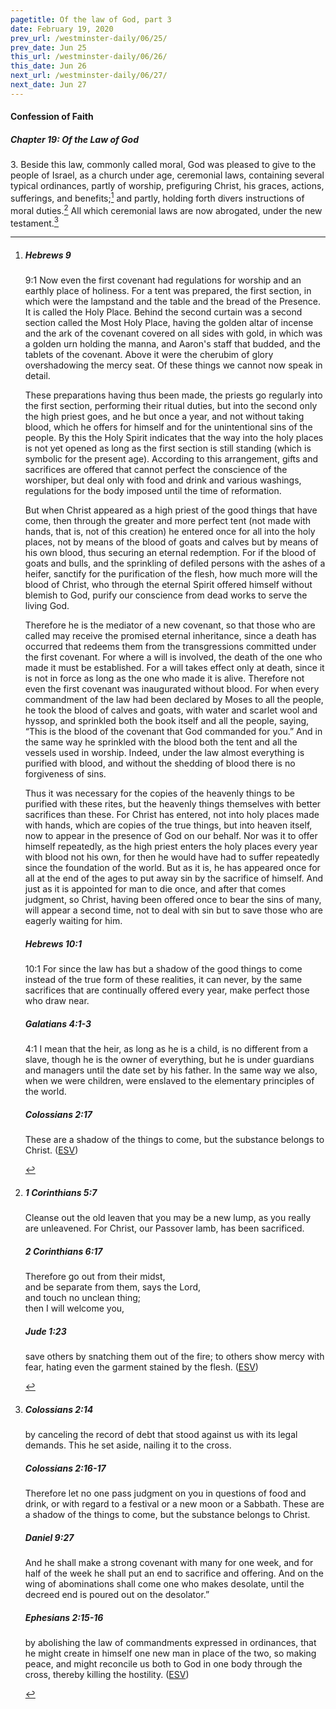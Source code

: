 ```yaml
---
pagetitle: Of the law of God, part 3
date: February 19, 2020
prev_url: /westminster-daily/06/25/
prev_date: Jun 25
this_url: /westminster-daily/06/26/
this_date: Jun 26
next_url: /westminster-daily/06/27/
next_date: Jun 27
---
```


#### Confession of Faith

##### Chapter 19: Of the Law of God

3\. Beside this law, commonly called moral, God was pleased to give to the people of Israel, as a church under age, ceremonial laws, containing several typical ordinances, partly of worship, prefiguring Christ, his graces, actions, sufferings, and benefits;[^fnref:wcf1] and partly, holding forth divers instructions of moral duties.[^fnref:wcf2] All which ceremonial laws are now abrogated, under the new testament.[^fnref:wcf3]

[^fnref:wcf1]: <div class="esv"><h5>Hebrews 9</h5> <div class="esv-text"> <p id="p58009001.05-1"><span class="chapter-num" id="v58009001-1">9:1&nbsp;</span>Now even the first covenant had regulations for worship and an earthly place of holiness. For a tent was prepared, the first section, in which were the lampstand and the table and the bread of the Presence. It is called the Holy Place. Behind the second curtain was a second section called the Most Holy Place, having the golden altar of incense and the ark of the covenant covered on all sides with gold, in which was a golden urn holding the manna, and Aaron's staff that budded, and the tablets of the covenant. Above it were the cherubim of glory overshadowing the mercy seat. Of these things we cannot now speak in detail.</p>  <p id="p58009006.01-1">These preparations having thus been made, the priests go regularly into the first section, performing their ritual duties, but into the second only the high priest goes, and he but once a year, and not without taking blood, which he offers for himself and for the unintentional sins of the people. By this the Holy Spirit indicates that the way into the holy places is not yet opened as long as the first section is still standing (which is symbolic for the present age). According to this arrangement, gifts and sacrifices are offered that cannot perfect the conscience of the worshiper, but deal only with food and drink and various washings, regulations for the body imposed until the time of reformation.</p>   <p id="p58009011.07-1">But when Christ appeared as a high priest of the good things that have come, then through the greater and more perfect tent (not made with hands, that is, not of this creation) he entered once for all into the holy places, not by means of the blood of goats and calves but by means of his own blood, thus securing an eternal redemption. For if the blood of goats and bulls, and the sprinkling of defiled persons with the ashes of a heifer, sanctify for the purification of the flesh, how much more will the blood of Christ, who through the eternal Spirit offered himself without blemish to God, purify our conscience from dead works to serve the living God.</p>  <p id="p58009015.01-1">Therefore he is the mediator of a new covenant, so that those who are called may receive the promised eternal inheritance, since a death has occurred that redeems them from the transgressions committed under the first covenant. For where a will is involved, the death of the one who made it must be established. For a will takes effect only at death, since it is not in force as long as the one who made it is alive. Therefore not even the first covenant was inaugurated without blood. For when every commandment of the law had been declared by Moses to all the people, he took the blood of calves and goats, with water and scarlet wool and hyssop, and sprinkled both the book itself and all the people, saying, &#8220;This is the blood of the covenant that God commanded for you.&#8221; And in the same way he sprinkled with the blood both the tent and all the vessels used in worship. Indeed, under the law almost everything is purified with blood, and without the shedding of blood there is no forgiveness of sins.</p>  <p id="p58009023.01-1">Thus it was necessary for the copies of the heavenly things to be purified with these rites, but the heavenly things themselves with better sacrifices than these. For Christ has entered, not into holy places made with hands, which are copies of the true things, but into heaven itself, now to appear in the presence of God on our behalf. Nor was it to offer himself repeatedly, as the high priest enters the holy places every year with blood not his own, for then he would have had to suffer repeatedly since the foundation of the world. But as it is, he has appeared once for all at the end of the ages to put away sin by the sacrifice of himself. And just as it is appointed for man to die once, and after that comes judgment, so Christ, having been offered once to bear the sins of many, will appear a second time, not to deal with sin but to save those who are eagerly waiting for him.</p> </div><h5>Hebrews 10:1</h5> <div class="esv-text"> <p id="p58010001.06-2"><span class="chapter-num" id="v58010001-2">10:1&nbsp;</span>For since the law has but a shadow of the good things to come instead of the true form of these realities, it can never, by the same sacrifices that are continually offered every year, make perfect those who draw near.</p> </div><h5>Galatians 4:1-3</h5> <div class="esv-text"> <p id="p48004001.04-3"><span class="chapter-num" id="v48004001-3">4:1&nbsp;</span>I mean that the heir, as long as he is a child, is no different from a slave, though he is the owner of everything, but he is under guardians and managers until the date set by his father. In the same way we also, when we were children, were enslaved to the elementary principles of the world.</p> </div><h5>Colossians 2:17</h5> <div class="esv-text"><p id="p51002017.01-4">These are a shadow of the things to come, but the substance belongs to Christ.  (<a href="http://www.esv.org" class="copyright">ESV</a>)</p> </div> </div>

[^fnref:wcf2]: <div class="esv"><h5>1 Corinthians 5:7</h5> <div class="esv-text"><p id="p46005007.01-1">Cleanse out the old leaven that you may be a new lump, as you really are unleavened. For Christ, our Passover lamb, has been sacrificed.</p> </div><h5>2 Corinthians 6:17</h5> <div class="esv-text"><div class="block-indent"> <p class="line-group" id="p47006017.01-2">Therefore go out from their midst,<br /> <span class="indent"></span>and be separate from them, says the Lord,<br /> and touch no unclean thing;<br /> <span class="indent"></span>then I will welcome you,</p> </div> </div><h5>Jude 1:23</h5> <div class="esv-text"><p id="p65001023.01-3">save others by snatching them out of the fire; to others show mercy with fear, hating even the garment stained by the flesh.  (<a href="http://www.esv.org" class="copyright">ESV</a>)</p> </div> </div>

[^fnref:wcf3]: <div class="esv"><h5>Colossians 2:14</h5> <div class="esv-text"><p id="p51002014.01-1">by canceling the record of debt that stood against us with its legal demands. This he set aside, nailing it to the cross.</p> </div><h5>Colossians 2:16-17</h5> <div class="esv-text"> <p id="p51002016.06-2">Therefore let no one pass judgment on you in questions of food and drink, or with regard to a festival or a new moon or a Sabbath. These are a shadow of the things to come, but the substance belongs to Christ.</p> </div><h5>Daniel 9:27</h5> <div class="esv-text"><p id="p27009027.01-3">And he shall make a strong covenant with many for one week, and for half of the week he shall put an end to sacrifice and offering. And on the wing of abominations shall come one who makes desolate, until the decreed end is poured out on the desolator.&#8221;</p> </div><h5>Ephesians 2:15-16</h5> <div class="esv-text"><p id="p49002015.01-4">by abolishing the law of commandments expressed in ordinances, that he might create in himself one new man in place of the two, so making peace, and might reconcile us both to God in one body through the cross, thereby killing the hostility.  (<a href="http://www.esv.org" class="copyright">ESV</a>)</p> </div> </div>

